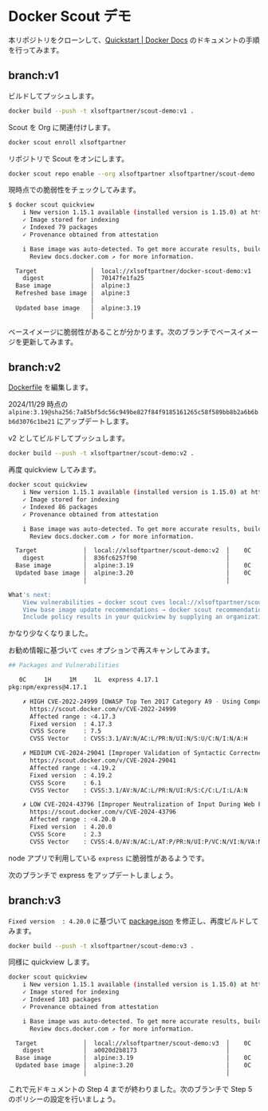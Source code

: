 # Docker Scout デモ

本リポジトリをクローンして、[Quickstart \| Docker Docs](https://docs.docker.com/scout/quickstart/) のドキュメントの手順を行ってみます。

## branch:v1

ビルドしてプッシュします。

```sh
docker build --push -t xlsoftpartner/scout-demo:v1 .
```

Scout を Org に関連付けします。

```sh
docker scout enroll xlsoftpartner
```

リポジトリで Scout をオンにします。

```sh
docker scout repo enable --org xlsoftpartner xlsoftpartner/scout-demo
```

現時点での脆弱性をチェックしてみます。

```sh
$ docker scout quickview
    i New version 1.15.1 available (installed version is 1.15.0) at https://github.com/docker/scout-cli
    ✓ Image stored for indexing
    ✓ Indexed 79 packages
    ✓ Provenance obtained from attestation

    i Base image was auto-detected. To get more accurate results, build images with max-mode provenance attestations.
      Review docs.docker.com ↗ for more information.

  Target               │  local://xlsoftpartner/docker-scout-demo:v1  │    2C    20H     8M     4L     1?
    digest             │  70147fe1fa25                                │
  Base image           │  alpine:3                                    │    2C    15H     7M     0L     1?
  Refreshed base image │  alpine:3                                    │    0C     0H     1M     0L
                       │                                              │    -2    -15     -6            -1
  Updated base image   │  alpine:3.19                                 │    0C     0H     1M     0L
                       │                                              │    -2    -15     -6            -1
```

ベースイメージに脆弱性があることが分かります。次のブランチでベースイメージを更新してみます。


## branch:v2

[Dockerfile](./Dockerfile) を編集します。

2024/11/29 時点の `alpine:3.19@sha256:7a85bf5dc56c949be827f84f9185161265c58f589bb8b2a6b6bb6d3076c1be21` にアップデートします。

v2 としてビルドしてプッシュします。

```sh
docker build --push -t xlsoftpartner/scout-demo:v2 .
```

再度 quickview してみます。

```sh
docker scout quickview
    i New version 1.15.1 available (installed version is 1.15.0) at https://github.com/docker/scout-cli
    ✓ Image stored for indexing
    ✓ Indexed 86 packages
    ✓ Provenance obtained from attestation

    i Base image was auto-detected. To get more accurate results, build images with max-mode provenance attestations.
      Review docs.docker.com ↗ for more information.

  Target             │  local://xlsoftpartner/scout-demo:v2  │    0C     4H     2M     4L 
    digest           │  836fc6257f90                         │
  Base image         │  alpine:3.19                          │    0C     0H     1M     0L 
  Updated base image │  alpine:3.20                          │    0C     0H     1M     0L
                     │                                       │

What's next:
    View vulnerabilities → docker scout cves local://xlsoftpartner/scout-demo:v2
    View base image update recommendations → docker scout recommendations local://xlsoftpartner/scout-demo:v2
    Include policy results in your quickview by supplying an organization → docker scout quickview local://xlsoftpartner/scout-demo:v2 --org <organization>
```

かなり少なくなりました。

お勧め情報に基づいて `cves` オプションで再スキャンしてみます。

```sh
## Packages and Vulnerabilities

   0C     1H     1M     1L  express 4.17.1
pkg:npm/express@4.17.1

    ✗ HIGH CVE-2022-24999 [OWASP Top Ten 2017 Category A9 - Using Components with Known Vulnerabilities]
      https://scout.docker.com/v/CVE-2022-24999
      Affected range : <4.17.3
      Fixed version  : 4.17.3
      CVSS Score     : 7.5
      CVSS Vector    : CVSS:3.1/AV:N/AC:L/PR:N/UI:N/S:U/C:N/I:N/A:H

    ✗ MEDIUM CVE-2024-29041 [Improper Validation of Syntactic Correctness of Input]
      https://scout.docker.com/v/CVE-2024-29041
      Affected range : <4.19.2
      Fixed version  : 4.19.2
      CVSS Score     : 6.1
      CVSS Vector    : CVSS:3.1/AV:N/AC:L/PR:N/UI:R/S:C/C:L/I:L/A:N

    ✗ LOW CVE-2024-43796 [Improper Neutralization of Input During Web Page Generation ('Cross-site Scripting')]
      https://scout.docker.com/v/CVE-2024-43796
      Affected range : <4.20.0
      Fixed version  : 4.20.0
      CVSS Score     : 2.3
      CVSS Vector    : CVSS:4.0/AV:N/AC:L/AT:P/PR:N/UI:P/VC:N/VI:N/VA:N/SC:L/SI:L/SA:L
```

node アプリで利用している `express` に脆弱性があるようです。

次のブランチで express をアップデートしましょう。


## branch:v3

`Fixed version  : 4.20.0` に基づいて [package.json](./package.json) を修正し、再度ビルドしてみます。

```sh
docker build --push -t xlsoftpartner/scout-demo:v3 .
```

同様に quickview します。

```sh
docker scout quickview
    i New version 1.15.1 available (installed version is 1.15.0) at https://github.com/docker/scout-cli
    ✓ Image stored for indexing
    ✓ Indexed 103 packages
    ✓ Provenance obtained from attestation

    i Base image was auto-detected. To get more accurate results, build images with max-mode provenance attestations.
      Review docs.docker.com ↗ for more information.

  Target             │  local://xlsoftpartner/scout-demo:v3  │    0C     0H     1M     2L 
    digest           │  a0020d2b8173                         │
  Base image         │  alpine:3.19                          │    0C     0H     1M     0L 
  Updated base image │  alpine:3.20                          │    0C     0H     1M     0L
                     │                                       │
```

これで元ドキュメントの Step 4 までが終わりました。次のブランチで Step 5 のポリシーの設定を行いましょう。

